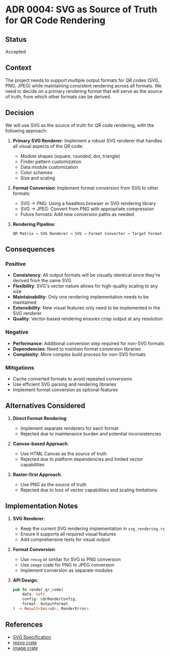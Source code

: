 # ADR 0004: SVG as Source of Truth for QR Code Rendering

## Status
Accepted

## Context

The project needs to support multiple output formats for QR codes (SVG, PNG, JPEG) while maintaining consistent rendering across all formats. We need to decide on a primary rendering format that will serve as the source of truth, from which other formats can be derived.

## Decision

We will use SVG as the source of truth for QR code rendering, with the following approach:

1. **Primary SVG Renderer**: Implement a robust SVG renderer that handles all visual aspects of the QR code:
   - Module shapes (square, rounded, dot, triangle)
   - Finder pattern customization
   - Data module customization
   - Color schemes
   - Size and scaling

2. **Format Conversion**: Implement format conversion from SVG to other formats:
   - SVG → PNG: Using a headless browser or SVG rendering library
   - SVG → JPEG: Convert from PNG with appropriate compression
   - Future formats: Add new conversion paths as needed

3. **Rendering Pipeline**:
   ```
   QR Matrix → SVG Renderer → SVG → Format Converter → Target Format
   ```

## Consequences

### Positive
- **Consistency**: All output formats will be visually identical since they're derived from the same SVG
- **Flexibility**: SVG's vector nature allows for high-quality scaling to any size
- **Maintainability**: Only one rendering implementation needs to be maintained
- **Extensibility**: New visual features only need to be implemented in the SVG renderer
- **Quality**: Vector-based rendering ensures crisp output at any resolution

### Negative
- **Performance**: Additional conversion step required for non-SVG formats
- **Dependencies**: Need to maintain format conversion libraries
- **Complexity**: More complex build process for non-SVG formats

### Mitigations
- Cache converted formats to avoid repeated conversions
- Use efficient SVG parsing and rendering libraries
- Implement format conversion as optional features

## Alternatives Considered

1. **Direct Format Rendering**:
   - Implement separate renderers for each format
   - Rejected due to maintenance burden and potential inconsistencies

2. **Canvas-based Approach**:
   - Use HTML Canvas as the source of truth
   - Rejected due to platform dependencies and limited vector capabilities

3. **Raster-first Approach**:
   - Use PNG as the source of truth
   - Rejected due to loss of vector capabilities and scaling limitations

## Implementation Notes

1. **SVG Renderer**:
   - Keep the current SVG rendering implementation in `svg_rendering.rs`
   - Ensure it supports all required visual features
   - Add comprehensive tests for visual output

2. **Format Conversion**:
   - Use `resvg` or similar for SVG to PNG conversion
   - Use `image` crate for PNG to JPEG conversion
   - Implement conversion as separate modules

3. **API Design**:
   ```rust
   pub fn render_qr_code(
       data: &str,
       config: &QrRenderConfig,
       format: OutputFormat,
   ) -> Result<Vec<u8>, RenderError>
   ```

## References
- [SVG Specification](https://www.w3.org/TR/SVG2/)
- [resvg crate](https://crates.io/crates/resvg)
- [image crate](https://crates.io/crates/image) 